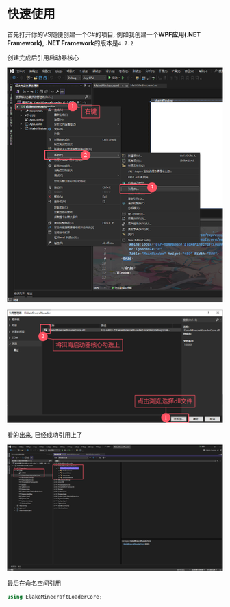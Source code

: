 # 快速使用

首先打开你的VS随便创建一个C#的项目, 例如我创建一个**WPF应用(.NET Framework)**, **.NET Framework**的版本是`4.7.2`

创建完成后引用启动器核心

![4ab7e42e6d6cda0a1cafa04d208a4820c3c70cfc](./Assets/4ab7e42e6d6cda0a1cafa04d208a4820c3c70cfc.png)

![baafbc8f716001dc4416df2e56ed951ae714abf0](./Assets/baafbc8f716001dc4416df2e56ed951ae714abf0.png)

看的出来, 已经成功引用上了

![31dd804a6d4d1ddefea8346ca31ed210a6bbc9c6](./Assets/31dd804a6d4d1ddefea8346ca31ed210a6bbc9c6.png)

最后在命名空间引用

```C#
using ElakeMinecraftLoaderCore;
```

